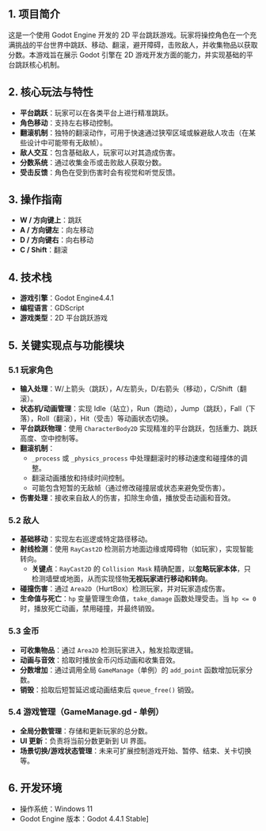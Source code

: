 ## 1. 项目简介



这是一个使用 Godot Engine 开发的 2D 平台跳跃游戏。玩家将操控角色在一个充满挑战的平台世界中跳跃、移动、翻滚，避开障碍，击败敌人，并收集物品以获取分数。本游戏旨在展示 Godot 引擎在 2D 游戏开发方面的能力，并实现基础的平台跳跃核心机制。



## 2. 核心玩法与特性



- **平台跳跃**：玩家可以在各类平台上进行精准跳跃。
- **角色移动**：支持左右移动控制。
- **翻滚机制**：独特的翻滚动作，可用于快速通过狭窄区域或躲避敌人攻击（在某些设计中可能带有无敌帧）。
- **敌人交互**：包含基础敌人，玩家可以对其造成伤害。
- **分数系统**：通过收集金币或击败敌人获取分数。
- **受击反馈**：角色在受到伤害时会有视觉和听觉反馈。



## 3. 操作指南



- **W / 方向键上**：跳跃
- **A / 方向键左**：向左移动
- **D / 方向键右**：向右移动
- **C / Shift**：翻滚



## 4. 技术栈



- **游戏引擎**：Godot Engine4.4.1
- **编程语言**：GDScript
- **游戏类型**：2D 平台跳跃游戏





## 5. 关键实现点与功能模块





### **5.1 玩家角色**



- **输入处理**：W/上箭头（跳跃），A/左箭头，D/右箭头（移动），C/Shift（翻滚）。
- **状态机/动画管理**：实现 Idle（站立），Run（跑动），Jump（跳跃），Fall（下落），Roll（翻滚），Hit（受击）等动画状态切换。
- **平台跳跃物理**：使用 `CharacterBody2D` 实现精准的平台跳跃，包括重力、跳跃高度、空中控制等。
- **翻滚机制**：
  - `_process` 或 `_physics_process` 中处理翻滚时的移动速度和碰撞体的调整。
  - 翻滚动画播放和持续时间控制。
  - 可能包含短暂的无敌帧（通过修改碰撞层或状态来避免受伤害）。
- **伤害处理**：接收来自敌人的伤害，扣除生命值，播放受击动画和音效。



### **5.2 敌人**



- **基础移动**：实现左右巡逻或特定路径移动。
- **射线检测**：使用 `RayCast2D` 检测前方地面边缘或障碍物（如玩家），实现智能转向。
  - **关键点**：`RayCast2D` 的 `Collision Mask` 精确配置，以**忽略玩家本体**，只检测墙壁或地面，从而实现怪物**无视玩家进行移动和转向**。
- **碰撞伤害**：通过 `Area2D`（HurtBox）检测玩家，并对玩家造成伤害。
- **生命值与死亡**：`hp` 变量管理生命值，`take_damage` 函数处理受击。当 `hp <= 0` 时，播放死亡动画，禁用碰撞，并最终销毁。



### **5.3 金币**



- **可收集物品**：通过 `Area2D` 检测玩家进入，触发拾取逻辑。
- **动画与音效**：拾取时播放金币闪烁动画和收集音效。
- **分数增加**：通过调用全局 `GameManage`（单例）的 `add_point` 函数增加玩家分数。
- **销毁**：拾取后短暂延迟或动画结束后 `queue_free()` 销毁。



### **5.4 游戏管理（GameManage.gd - 单例）**



- **全局分数管理**：存储和更新玩家的总分数。
- **UI 更新**：负责将当前分数更新到 UI 界面。
- **场景切换/游戏状态管理**：未来可扩展控制游戏开始、暂停、结束、关卡切换等。





## 6. 开发环境



- 操作系统：Windows 11
- Godot Engine 版本：Godot 4.4.1 Stable]

